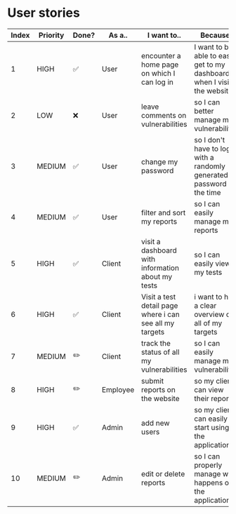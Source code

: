 # User stories

| Index | Priority | Done? | As a..   | I want to..                                             | Because..                                                                 |
| ----- | -------- | ----- | -------- | ------------------------------------------------------- | ------------------------------------------------------------------------- |
| 1     | HIGH     | ✅    | User     | encounter a home page on which I can log in             | I want to be able to easily get to my dashboard when I visit the website  |
| 2     | LOW      | ❌    | User     | leave comments on vulnerabilities                       | so I can better manage my vulnerabilities                                 |
| 3     | MEDIUM   | ✅    | User     | change my password                                      | so I don't have to log in with a randomly generated password all the time |
| 4     | MEDIUM   | ✅    | User     | filter and sort my reports                              | so I can easily manage my reports                                         |
| 5     | HIGH     | ✅    | Client   | visit a dashboard with information about my tests       | so I can easily view my tests                                             |
| 6     | HIGH     | ✅    | Client   | Visit a test detail page where i can see all my targets | i want to have a clear overview of all of my targets                      |
| 7     | MEDIUM   | ✏️    | Client   | track the status of all my vulnerabilities              | so I can easily manage my vulnerabilities                                 |
| 8     | HIGH     | ✏️    | Employee | submit reports on the website                           | so my clients can view their reports                                      |
| 9     | HIGH     | ✅    | Admin    | add new users                                           | so my clients can easily start using the application                      |
| 10    | MEDIUM   | ✏️    | Admin    | edit or delete reports                                  | so I can properly manage what happens on the application                  |
